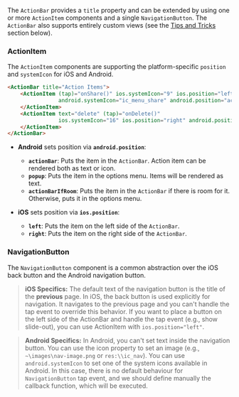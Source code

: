 The `ActionBar` provides a `title` property and can be extended by using one or more `ActionItem` components and a single `NavigationButton`. The `ActionBar` also supports entirely  custom views (see the [Tips and Tricks](#tips-and-tricks) section below).

<snippet id='action-bar-basic-usage'/>
<snippet id='action-bar-basic-usage-ts'/>

### ActionItem

The `ActionItem` components are supporting the platform-specific `position` and `systemIcon` for iOS and Android.

```HTML
<ActionBar title="Action Items">
    <ActionItem (tap)="onShare()" ios.systemIcon="9" ios.position="left"
                android.systemIcon="ic_menu_share" android.position="actionBar">
    </ActionItem>
    <ActionItem text="delete" (tap)="onDelete()"
                ios.systemIcon="16" ios.position="right" android.position="popup">
    </ActionItem>
</ActionBar>
```

- **Android** sets position via **`android.position`**:

    * **`actionBar`**: Puts the item in the `ActionBar`. Action item can be rendered both as text or icon.
    * **`popup`**: Puts the item in the options menu. Items will be rendered as text.
    * **`actionBarIfRoom`**: Puts the item in the `ActionBar` if there is room for it. Otherwise, puts it in the options menu.

- **iOS** sets position via **`ios.position`**:

    * **`left`**: Puts the item on the left side of the `ActionBar`.
    * **`right`**: Puts the item on the right side of the `ActionBar`.

### NavigationButton

The `NavigationButton` component is a common abstraction over the iOS back button and the Android navigation button.

> **iOS Specifics:** The default text of the navigation button is the title of the **previous** page. In iOS, the back button is used explicitly for navigation. It navigates to the previous page and you can't handle the tap event to override this behavior. If you want to place a button on the left side of the ActionBar and handle the tap event (e.g., show slide-out), you can use ActionItem with `ios.position="left"`.

> **Android Specifics:** In Android, you can't set text inside the navigation button. You can use the icon property to set an image (e.g., `~\images\nav-image.png` or `res:\\ic_nav`). You can use `android.systemIcon` to set one of the system icons available in Android. In this case, there is no default behaviour for `NavigationButton` tap event, and we should define manually the callback function, which will be executed.


